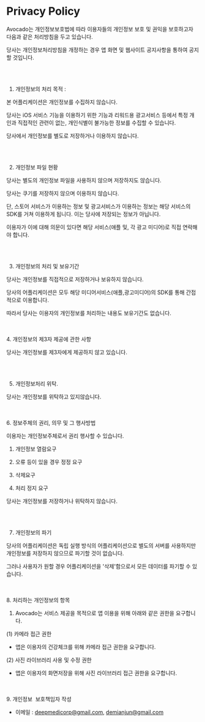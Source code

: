 # Privacy Policy
Avocado는 개인정보보호법에 따라 이용자들의 개인정보 보호 및 권익을 보호하고자 다음과 같은 처리방침을 두고 있습니다.

당사는 개인정보처리방침을 개정하는 경우 앱 화면 및 웹사이트 공지사항을 통하여 공지할 것입니다.

<br><br>

1. 개인정보의 처리 목적 : 

본 어플리케이션은 개인정보를 수집하지 않습니다.

당사는 iOS 서비스 기능을 이용하기 위한 기능과 리워드용 광고서비스 등에서 특정 개인과 직접적인 관련이 없는, 개인식별이 불가능한 정보를 수집할 수 있습니다.

당사에서 개인정보를 별도로 저장하거나 이용하지 않습니다. 

<br><br>

2. 개인정보 파일 현황

당사는 별도의 개인정보 파일을 사용하지 않으며 저장하지도 않습니다.

당사는 쿠기를 저장하지 않으며 이용하지 않습니다.

단, 스토어 서비스가 이용하는 정보 및 광고서비스가 이용하는 정보는 해당 서비스의 SDK를 거쳐 이용하게 됩니다. 이는 당사에 저장되는 정보가 아닙니다.

이용자가 이에 대해 의문이 있다면 해당 서비스(애플 및, 각 광고 미디어)로 직접 연락해야 합니다.

<br><br>

3. 개인정보의 처리 및 보유기간

당사는 개인정보를 직접적으로 저장하거나 보유하지 않습니다. 

당사의 어플리케이션은 모두 해당 미디어서비스(애플,광고미디어)의 SDK를 통해 간접적으로 이용합니다.

따라서 당사는 이용자의 개인정보를 처리하는 내용도 보유기간도 없습니다.


<br><br>
4. 개인정보의 제3자 제공에 관한 사항

당사는 개인정보를 제3자에게 제공하지 않고 있습니다.

<br><br>

5. 개인정보처리 위탁.

당사는 개인정보를 위탁하고 있지않습니다.


<br><br>
6. 정보주체의 권리, 의무 및 그 행사방법

이용자는 개인정보주체로서 권리 행사할 수 있습니다.

1) 개인정보 열람요구

2) 오류 등이 있을 경우 정정 요구

3) 삭제요구

4) 처리 정지 요구

당사는 개인정보를 저장하거나 위탁하지 않습니다.

<br><br>

7. 개인정보의 파기

당사의 어플리케이션은 독립 실행 방식의 어플리케이션으로 별도의 서버를 사용하지만 개인정보를 저장하지 않으므로 파기할 것이 없습니다.

그러나 사용자가 원할 경우 어플리케이션을 '삭제'함으로서 모든 데이터를 파기할 수 있습니다.


<br><br>
8. 처리하는 개인정보의 항목
1) Avocado는 서비스 제공을 목적으로 앱 이용을 위해 아래와 같은 권한을 요구합니다.

(1) 카메라 접근 권한
- 앱은 이용자의 건강체크를 위해 카메라 접근 권한을 요구합니다.

(2) 사진 라이브러리 사용 및 수정 권한
- 앱은 이용자의 화면저장을 위해 사진 라이브러리 접근 권한을 요구합니다. 


<br><br>
9. 개인정보  보호책임자 작성

- 이메일 : deepmedicorp@gmail.com, demianjun@gmail.com
